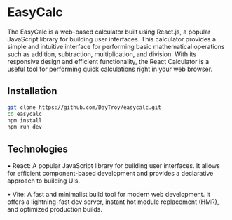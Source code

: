 # EasyCalc
The EasyCalc is a web-based calculator built using React.js, a popular JavaScript library for building user interfaces. This calculator provides a simple and intuitive interface for performing basic mathematical operations such as addition, subtraction, multiplication, and division. With its responsive design and efficient functionality, the React Calculator is a useful tool for performing quick calculations right in your web browser.

## Installation

```bash
git clone https://github.com/DayTroy/easycalc.git
cd easycalc
npm install
npm run dev
```

## Technologies

• React: A popular JavaScript library for building user interfaces. It allows for efficient component-based development and provides a declarative approach to building UIs.

• Vite: A fast and minimalist build tool for modern web development. It offers a lightning-fast dev server, instant hot module replacement (HMR), and optimized production builds.
